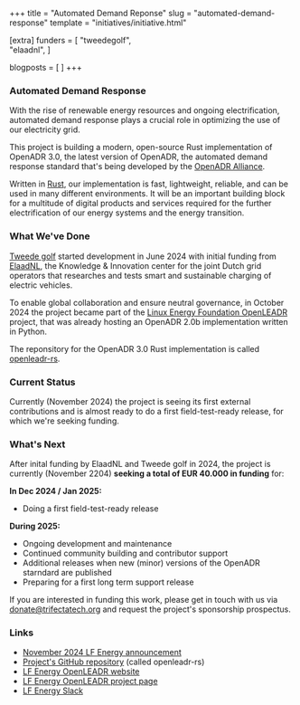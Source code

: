 +++
title = "Automated Demand Reponse"
slug = "automated-demand-response"
template = "initiatives/initiative.html"

[extra]
funders = [
 "tweedegolf",   
 "elaadnl",
]

blogposts = [
]
+++

### Automated Demand Response

With the rise of renewable energy resources and ongoing electrification, automated demand response plays a crucial role in optimizing the use of our electricity grid. 

This project is building a modern, open-source Rust implementation of OpenADR 3.0, the latest version of OpenADR, the automated demand response standard that's being developed by the [OpenADR Alliance](https://www.openadr.org/).

Written in [Rust](https://www.rust-lang.org/), our implementation is fast, lightweight, reliable, and can be used in many different environments. It will be an important building block for a multitude of digital products and services required for the further electrification of our energy systems and the energy transition.

### What We've Done

[Tweede golf](https://tweedegolf.nl/en) started development in June 2024 with initial funding from [ElaadNL](https://elaad.nl/en/), the Knowledge & Innovation center for the joint Dutch grid operators that researches and tests smart and sustainable charging of electric vehicles.

To enable global collaboration and ensure neutral governance, in October 2024 the project became part of the [Linux Energy Foundation OpenLEADR](https://lfenergy.org/projects/openleadr/) project, that was already hosting an OpenADR 2.0b implementation written in Python.

The reponsitory for the OpenADR 3.0 Rust implementation is called [openleadr-rs](https://github.com/OpenLEADR/openleadr-rs).

### Current Status

Currently (November 2024) the project is seeing its first external contributions and is almost ready to do a first field-test-ready release, for which we're seeking funding.

### What's Next

After inital funding by ElaadNL and Tweede golf in 2024, the project is currently (November 2204) **seeking a total of EUR 40.000 in funding** for:

**In Dec 2024 / Jan 2025:**
+ Doing a first field-test-ready release 

**During 2025:**
+ Ongoing development and maintenance
+ Continued community building and contributor support
+ Additional releases when new (minor) versions of the OpenADR starndard are published
+ Preparing for a first long term support release

If you are interested in funding this work, please get in touch with us via <a href="mailto:donate@trifectatech.org">donate@trifectatech.org</a> and request the project's sponsorship prospectus.

### Links

- [November 2024 LF Energy announcement](https://lfenergy.org/rust-implementation-of-openadr-3-0-becomes-part-of-openleadr/)
- [Project's GitHub repository](https://github.com/OpenLEADR/openleadr-rs) (called openleadr-rs)
- [LF Energy OpenLEADR website](https://openleadr.org/)
- [LF Energy OpenLEADR project page](https://lfenergy.org/projects/openleadr/)
- [LF Energy Slack](https://lfenergy.slack.com/archives/C045K9YGX52)

